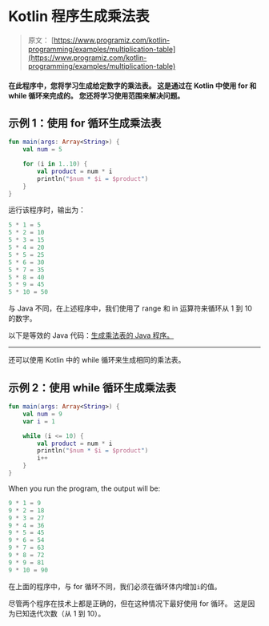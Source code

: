 # Kotlin 程序生成乘法表

> 原文： [https://www.programiz.com/kotlin-programming/examples/multiplication-table](https://www.programiz.com/kotlin-programming/examples/multiplication-table)

#### 在此程序中，您将学习生成给定数字的乘法表。 这是通过在 Kotlin 中使用 for 和 while 循环来完成的。 您还将学习使用范围来解决问题。

## 示例 1：使用 for 循环生成乘法表

```kt
fun main(args: Array<String>) {
    val num = 5

    for (i in 1..10) {
        val product = num * i
        println("$num * $i = $product")
    }
}
```

运行该程序时，输出为：

```kt
5 * 1 = 5
5 * 2 = 10
5 * 3 = 15
5 * 4 = 20
5 * 5 = 25
5 * 6 = 30
5 * 7 = 35
5 * 8 = 40
5 * 9 = 45
5 * 10 = 50
```

与 Java 不同，在上述程序中，我们使用了 range 和 in 运算符来循环从 1 到 10 的数字。

以下是等效的 Java 代码：[生成乘法表的 Java 程序。](/java-programming/examples/multiplication-table)

* * *

还可以使用 Kotlin 中的 while 循环来生成相同的乘法表。

## 示例 2：使用 while 循环生成乘法表

```kt
fun main(args: Array<String>) {
    val num = 9
    var i = 1

    while (i <= 10) {
        val product = num * i
        println("$num * $i = $product")
        i++
    }
}
```

When you run the program, the output will be:

```kt
9 * 1 = 9
9 * 2 = 18
9 * 3 = 27
9 * 4 = 36
9 * 5 = 45
9 * 6 = 54
9 * 7 = 63
9 * 8 = 72
9 * 9 = 81
9 * 10 = 90
```

在上面的程序中，与 for 循环不同，我们必须在循环体内增加`i`的值。

尽管两个程序在技术上都是正确的，但在这种情况下最好使用 for 循环。 这是因为已知迭代次数（从 1 到 10）。